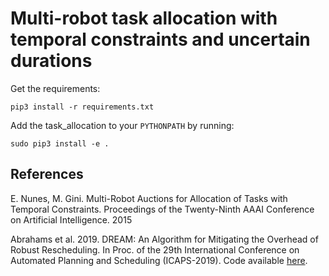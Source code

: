 # Multi-robot task allocation with temporal constraints and uncertain durations

Get the requirements:
```
pip3 install -r requirements.txt
```

Add the task_allocation to your `PYTHONPATH` by running:

```
sudo pip3 install -e .
```

## References

E. Nunes, M. Gini. Multi-Robot Auctions for Allocation of Tasks with Temporal Constraints. Proceedings of the Twenty-Ninth AAAI Conference on Artificial Intelligence. 2015

Abrahams et al. 2019. DREAM: An Algorithm for Mitigating the Overhead of Robust Rescheduling. In Proc. of the 29th International Conference on Automated Planning and Scheduling (ICAPS-2019). Code available [here](https://github.com/HEATlab/DREAM).
